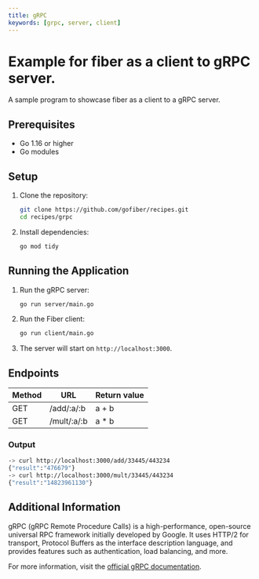 ```yaml
---
title: gRPC
keywords: [grpc, server, client]
---
```


# Example for fiber as a client to gRPC server.

A sample program to showcase fiber as a client to a gRPC server.

## Prerequisites

- Go 1.16 or higher
- Go modules

## Setup

1. Clone the repository:
    ```sh
    git clone https://github.com/gofiber/recipes.git
    cd recipes/grpc
    ```

2. Install dependencies:
    ```sh
    go mod tidy
    ```

## Running the Application

1. Run the gRPC server:
    ```sh
    go run server/main.go
    ```

2. Run the Fiber client:
    ```sh
    go run client/main.go
    ```

3. The server will start on `http://localhost:3000`.

## Endpoints

| Method | URL           | Return value |
| ------ | ------------- | ------------ |
| GET    | /add/:a/:b    | a + b        |
| GET    | /mult/:a/:b   | a \* b       |

### Output

```bash
-> curl http://localhost:3000/add/33445/443234
{"result":"476679"}
-> curl http://localhost:3000/mult/33445/443234
{"result":"14823961130"}
```

## Additional Information

gRPC (gRPC Remote Procedure Calls) is a high-performance, open-source universal RPC framework initially developed by Google. It uses HTTP/2 for transport, Protocol Buffers as the interface description language, and provides features such as authentication, load balancing, and more.

For more information, visit the [official gRPC documentation](https://grpc.io/docs/).
